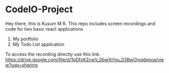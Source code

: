 # CodeIO-Project
Hey there, this is Kusum M R.
This repo includes screen recordings and code for two basic react applications
1. My portfolio
2. My Todo List application

To access the recording directly use this link:
https://drive.google.com/file/d/1pDfxK2cwV_0bwXrhiu_03BwOiyqdxpoa/view?usp=sharing
